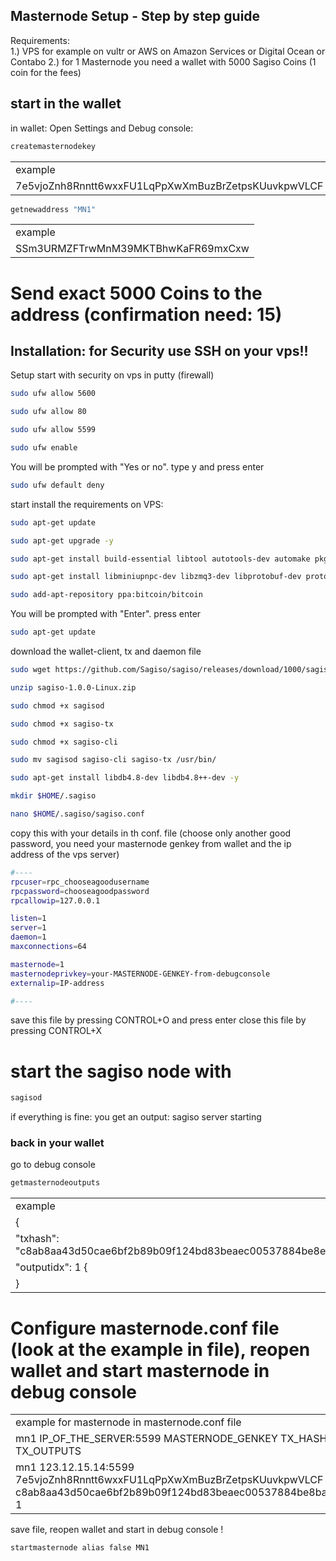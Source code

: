 ## Masternode Setup - Step by step guide
 

Requirements: 	
1.) VPS for example on vultr or AWS on Amazon Services or Digital Ocean or Contabo
2.) for 1 Masternode you need a wallet with 5000 Sagiso Coins (1 coin for the fees)


 
## start in the wallet 
in wallet: Open Settings and  Debug console: 

```bash
createmasternodekey
```

<table>
<tr><td>example</td></tr>
<tr><td>7e5vjoZnh8Rnntt6wxxFU1LqPpXwXmBuzBrZetpsKUuvkpwVLCF</td></tr>
</table>

```bash
getnewaddress "MN1"  
```

<table>
<tr><td>example</td></tr>
<tr><td>SSm3URMZFTrwMnM39MKTBhwKaFR69mxCxw</td></tr>
</table>

# Send exact 5000 Coins to the address (confirmation need: 15) 


## Installation: for Security use SSH on your vps!!

Setup start with security on vps in putty (firewall)

```bash
sudo ufw allow 5600
```
```bash
sudo ufw allow 80
```
```bash
sudo ufw allow 5599
```
```bash
sudo ufw enable
```
You will be prompted with "Yes or no". type y and press enter

```bash
sudo ufw default deny
```

start install the requirements on VPS:

```bash
sudo apt-get update
```
```bash
sudo apt-get upgrade -y
```
```bash
sudo apt-get install build-essential libtool autotools-dev automake pkg-config libssl-dev libevent-dev bsdmainutils python3 libboost-system-dev libboost-filesystem-dev libboost-chrono-dev libboost-test-dev libboost-thread-dev libboost-all-dev libboost-program-options-dev -y
```
```bash
sudo apt-get install libminiupnpc-dev libzmq3-dev libprotobuf-dev protobuf-compiler unzip software-properties-common -y
```
```bash
sudo add-apt-repository ppa:bitcoin/bitcoin
```
You will be prompted with "Enter". press enter

```bash
sudo apt-get update
```

download the wallet-client, tx and daemon file

```bash
sudo wget https://github.com/Sagiso/sagiso/releases/download/1000/sagiso-1.0.0-Linux.zip 
```


```bash
unzip sagiso-1.0.0-Linux.zip
```
```bash
sudo chmod +x sagisod
```
```bash
sudo chmod +x sagiso-tx
```
```bash
sudo chmod +x sagiso-cli
```
```bash
sudo mv sagisod sagiso-cli sagiso-tx /usr/bin/
```
```bash
sudo apt-get install libdb4.8-dev libdb4.8++-dev -y
```
```bash
mkdir $HOME/.sagiso
```
```bash
nano $HOME/.sagiso/sagiso.conf
```

copy this with your details in th conf. file (choose only another good password, you need your masternode genkey from wallet and the ip address of the vps server)
```bash
#----
rpcuser=rpc_chooseagoodusername
rpcpassword=chooseagoodpassword
rpcallowip=127.0.0.1

listen=1
server=1
daemon=1
maxconnections=64

masternode=1
masternodeprivkey=your-MASTERNODE-GENKEY-from-debugconsole
externalip=IP-address

#----
```
save this file by pressing CONTROL+O and press enter
close this file by pressing CONTROL+X

# start the sagiso node with

```bash
sagisod
```
if everything is fine: you get an output: sagiso server starting




### back in your wallet
 
go to debug console

```bash
getmasternodeoutputs
```
<table>
<tr><td>example</td></tr>
 <tr><td>{</td></tr>
<tr><td>    "txhash": "c8ab8aa43d50cae6bf2b89b09f124bd83beaec00537884be8ec6585d1922", </td></tr>
<tr><td>     "outputidx": 1 {</td></tr>
<tr><td>   }</td></tr>
</table>


# Configure masternode.conf file (look at the example in file), reopen wallet and start masternode in debug console

<table>
<tr><td>example for masternode in masternode.conf file </td></tr>
<tr><td>mn1 IP_OF_THE_SERVER:5599 MASTERNODE_GENKEY TX_HASH TX_OUTPUTS</td></tr>
<tr><td>mn1 123.12.15.14:5599 7e5vjoZnh8Rnntt6wxxFU1LqPpXwXmBuzBrZetpsKUuvkpwVLCF c8ab8aa43d50cae6bf2b89b09f124bd83beaec00537884be8bae6585d1922 1</td></tr>
</table>

save file, reopen wallet and start in debug console !

```bash
startmasternode alias false MN1
```

